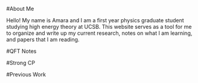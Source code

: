 #About Me

Hello! My name is Amara and I am a first year physics graduate student studying high energy theory at UCSB. This website serves as a tool for me to organize and write up my current research, notes on what I am learning, and papers that I am reading.

#QFT Notes

#Strong CP

#Previous Work
